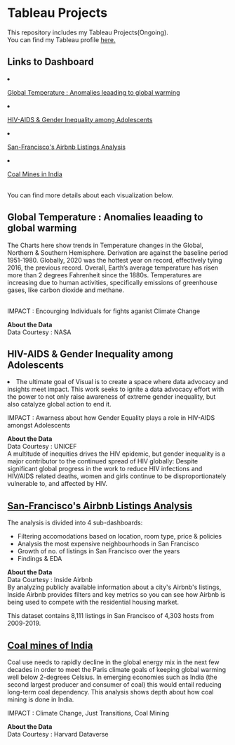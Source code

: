 # Tableau Projects 

This repository includes my Tableau Projects(Ongoing).<br>
You can find my Tableau profile [here.](https://public.tableau.com/profile/lisa7954#!/)<br>


## Links to Dashboard
<li>

[Global Temperature : Anomalies leaading to global warming](https://public.tableau.com/profile/lisa7954#!/vizhome/TheEarthisheatingupWhatareyoudoingforsavingthePlanet/TheEarthisgettingwarmer)
<br>
<li>

[HIV-AIDS & Gender Inequality among Adolescents](https://public.tableau.com/profile/lisa7954#!/vizhome/GenderInequalityandHIV-AIDSamongAdolescents/GenderInequalityandHIVAIDS)


<li>


[San-Francisco's Airbnb Listings Analysis](https://public.tableau.com/profile/lisa7954#!/vizhome/SanFranciscosAirbnbListingsAnalysis/Airbnb)
<br>

<li>
 
[Coal Mines in India](https://public.tableau.com/profile/lisa7954#!/vizhome/CoalProductioninIndia_16116160336180/CoalProductioninIndia)

<br>
You can find more details about each visualization below. 

## Global Temperature : Anomalies leaading to global warming</ol>
The Charts here show trends in Temperature changes in the Global, Northern & Southern Hemisphere. Derivation are against the baseline period  1951-1980.
Globally, 2020 was the hottest year on record, effectively tying 2016, the previous record. Overall, Earth’s average temperature has risen more than 2 degrees Fahrenheit since the 1880s. Temperatures are increasing due to human activities, specifically emissions of greenhouse gases, like carbon dioxide and methane.

<br>
IMPACT : Encourging Individuals for fights aganist Climate Change<br>

<b>About the Data </b><br>
Data Courtesy : NASA<br>


 ##  HIV-AIDS & Gender Inequality among Adolescents</ol>

  <li>The ultimate goal of Visual is to create a space where data advocacy and insights meet impact. This work seeks to ignite a data advocacy effort with the power to not only raise awareness of extreme gender inequality, but also catalyze global action to end it. <br>
 
 IMPACT : Awarness about how Gender Equality plays a role in HIV-AIDS amongst Adolescents <br>
 
 <b>About the Data </b><br>
  Data Courtesy : UNICEF<br>
  A multitude of inequities drives the HIV epidemic, but gender inequality is a major contributor to the continued spread of HIV globally: 
  Despite significant global progress in the work to reduce HIV infections and HIV/AIDS related deaths, women and girls continue to be disproportionately vulnerable to, and affected by HIV. 


## <u>San-Francisco's Airbnb Listings Analysis</u>
  The analysis is divided into 4 sub-dashboards:
 <ul> <li> Filtering accomodations based on location, room type, price & policies<br>
  <li>Analysis the most expensive neighbourhoods in San Francisco<br>
  <li>Growth of no. of listings in San Francisco over the years<br>
  <li>Findings & EDA <br></ul>

  <b>About the Data </b><br>
  Data Courtesy : Inside Airbnb <br>
  By analyzing publicly available information about a city's Airbnb's listings, Inside Airbnb provides filters and key metrics so you can see how Airbnb is being used to compete with the residential housing market.

  This dataset contains 8,111 listings in San Francisco of 4,303 hosts from 2009-2019.
 
## <u>Coal mines of India</u>
Coal use needs to rapidly decline in the global energy mix in the next few decades in order to meet the Paris climate goals of keeping global warming well below 2-degrees Celsius. In emerging economies such as India (the second largest producer and consumer of coal) this would entail reducing long-term coal dependency. 
This analysis shows depth about how coal mining is done in India.
 
 IMPACT : Climate Change, Just Transitions, Coal Mining <br>
 
 <b>About the Data </b><br>
  Data Courtesy : Harvard Dataverse<br>
